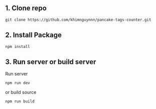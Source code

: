 ## 1. Clone repo

```
git clone https://github.com/khimnguynnn/pancake-tags-counter.git
```

## 2. Install Package

```
npm install
```

## 3. Run server or build server
Run server
```
npm run dev
```
or build source
```
npm run build
```
